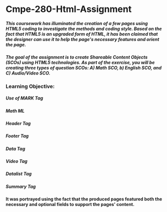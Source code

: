 # Cmpe-280-Html-Assignment
##### This coursework has illuminated the creation of a few pages using HTML5 coding to investigate the methods and coding style. Based on the fact that HTML5 is an upgraded form of HTML, it has been claimed that the designer can use it to help the page's necessary features and orient the page.
##### The goal of the assignment is to create Shareable Content Objects (SCOs) using HTML5 technologies. As part of the exercise, you will be creating three types of question SCOs: A) Math SCO, b) English SCO, and C) Audio/Video SCO.

### Learning Objective: 

##### Use of MARK Tag
##### Math ML
##### Header Tag
##### Footer Tag
##### Data Tag
##### Video Tag
##### Datalist Tag
##### Summary Tag

#### It was portrayed using the fact that the produced pages featured both the necessary and optional fields to support the pages' content.
